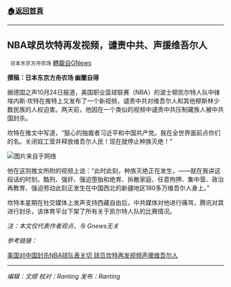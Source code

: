 ###  [:house:返回首頁](https://github.com/ourhimalayas/txt)
---


## NBA球员坎特再发视频，谴责中共、声援维吾尔人
` 日本东京方舟农场` [轉載自GNews](https://gnews.org/zh-hans/1614717/)

**撰稿：日本东京方舟农场 幽蘭自得**

据德国之声10月24日报道，美国职业篮球联赛（NBA）的波士顿凯尔特人队中锋埃内斯·坎特在推特上又发布了一个新视频，谴责中共对维吾尔人和其他穆斯林少数民族的人权迫害。两天前，他因在一个类似的视频中谴责中共压制藏族人被中共国封杀。

坎特在推文中写道，“狠心的独裁者习近平和中国共产党。我在全世界面前点你们的名。关闭奴工营并释放维吾尔人民！现在就停止种族灭绝！”

![](https://assets.gnews.org/wp-content/uploads/2021/10/微信图片_20211024161640.png)图片来自于网络

他在这则推文所附的视频上说：“此时此刻，种族灭绝正在发生，——就在我讲这段话的时刻，酷刑、强奸、强迫堕胎和绝育、拆散家庭、任意拘押、集中营、政治再教育、强迫劳动此刻正发生在中国西北的新疆地区180多万维吾尔人身上。”

坎特本星期在社交媒体上发声支持西藏自由后，中共媒体对他进行痛骂，腾讯对其进行封杀，该体育平台下架了所有关于凯尔特人队的比赛情况。

*注：本文仅代表作者观点，与 Gnews无关*

*参考链接：*

[美国对中国封杀NBA球队表关切 球员坎特再发视频声援维吾尔人](https://www.voachinese.com/a/China-us-NBA-boston-celtics-kanter-20211022/6281997.html)

* * *

*编辑：文顺 校对：Ranting 发布：Ranting*
